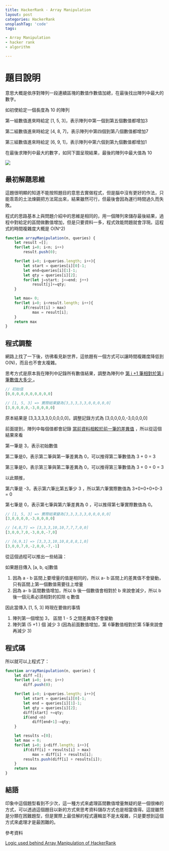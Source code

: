```yaml
---
title: HackerRank - Array Manipulation
layout: post
categories: HackerRank
unsplashTag: 'code'
tags:

- Array Manipulation
- hacker rank
- algorithm

---
```




<!--more-->

# 題目說明

意思大概是依序對陣列一段連續區塊的數值作數值加總，在最後找出陣列中最大的數字。

如初使給定一個長度為  10 的陣列

第一組數值進來時給定 [1, 5, 3]，表示陣列中第一個到第五個數值都增加3

第二組數值進來時給定 [4, 8, 7]，表示陣列中第四個到第八個數值都增加7

第三組數值進來時給定 [6, 9, 1]，表示陣列中第六個到第九個數值都增加1

在最後求陣列中最大的數字，如同下圖呈現結果，最後的陣列中最大值為 10

<img class="img-fluid" src="https://imgur.com/g1yBXgS.png"/>

## 最初解題思維

這題很明顯的知道不能按照題目的意思去實做程式，但是腦中沒有更好的作法，只能乖乖的土法煉鋼把方法寫出來，結果雖然可行，但最後會因為運行時間過久而失敗。

程式的思路基本上與問題介紹中的思維是相同的，用一個陣列來儲存最後結果，過程中對給定的區間做數值增加，但是只要資料一多，程式效能問題就會浮現。這程式的時間複雜度大概是 O(N^2)

```javascript
function arrayManipulation(n, queries) {
    let result =[];
    for(let i=0; i<n; i++)
        result.push(0);

    for(let i=0; i<queries.length; i++){
        let start = queries[i][0]-1;
        let end=queries[i][1]-1;
        let qty = queries[i][2];
        for(let j=start; j<=end; j++)
            result[j]+=qty;
    }

    let max= 0;
    for(let i=0; i<result.length; i++){
        if(result[i] > max)
            max = result[i];
    }
    return max
}
```



## 程式調整

網路上找了一下後，彷彿看見新世界，這依題有一個方式可以讓時間複雜度降低到 O(N)，而且也不會太複雜。

思考方式是原本我在陣列中記錄所有數值結果，調整為陣列中 <u>第 i +1 筆相對於第 i 筆數值大多少 </u> 。

```javascript
// 初始值
[0,0,0,0,0,0,0,0,0,0]

// [1, 5, 3] => 實際結果變為[3,3,3,3,3,0,0,0,0,0]
[3,0,0,0,0,-3,0,0,0,0]
```

原本結果是 [3,3,3,3,3,0,0,0,0,0]，調整記錄方式為 [3,0,0,0,0,-3,0,0,0,0]

前面提到，陣列中每個值都會記錄 <u>當前資料相較於前一筆的差異值</u> ，所以從這個結果來看

第一筆是 3，表示初始數值

第二筆是0，表示第二筆與第一筆差異為 0，可以推得第二筆數值為 3 + 0 = 3

第三筆是0，表示第三筆與第二筆差異為 0，可以推得第三筆數值為 3 + 0 + 0 = 3

以此類推，

第六筆是 -3，表示第六筆比第五筆少 3 ，所以第六筆實際數值為 3+0+0+0+0-3 = 0

第七筆是 0，表示第七筆與第六筆差異為 0 ，可以推得第七筆實際數值為 0。

```javascript
// [1, 5, 3] => 實際結果變為[3,3,3,3,3,0,0,0,0,0]
[3,0,0,0,0,-3,0,0,0,0]

// [4,8,7] => [3,3,3,10,10,7,7,7,0,0]
[3,0,0,7,0,-3,0,0,-7,0]

// [6,9,1] => [3,3,3,10,10,8,8,8,1,0]
[3,0,0,7,0,-2,0,0,-7,-1]
```

從這個過程可以推出一些結論：

如果題目傳入 [a, b, q]數值

1. 因為 a - b 區間上要增量的值是相同的，所以 a- b 區間上的差異值不會變動，只有區間上第一個數值需要往上增量
2. 因為 a- b 區間數值增加，所以 b 後一個數值會相對於 b 來說會減少，所以 b 後一個元素必須相對的扣除 q 數值

因此當傳入  [1, 5, 3] 時現在要做的事情

1. 陣列第一個增加 3， 區間 1 - 5 之間差異值不會變動
2. 陣列第 (5 +1 ) 個 減少 3 (因為前面數值增加，第 6筆數值相對於第 5筆來說會再減少 3)

## 程式碼 

所以就可以上程式了：

```javascript
function arrayManipulation(n, queries) {
    let diff =[];
    for(let i=0; i<n; i++)
        diff.push(0);

    for(let i=0; i<queries.length; i++){
        let start = queries[i][0]-1;
        let end = queries[i][1]-1;
        let qty = queries[i][2];
        diff[start] +=qty;
        if(end <n)
            diff[end+1]-=qty;
    }

    let results =[0];
    let max = 0;
    for(let i=0; i<diff.length; i++){
        if(diff[i] + results[i] > max)
            max = diff[i] + results[i];
        results.push(diff[i] + results[i]);
    }
    return max
}
```

## 結語

印象中這個題型看到不少次，這一種方式來處理區間數值增量無疑的是一個很棒的方式，可以透過這個題目以新的方式來思考資料儲存方式也是相當值得。這提雖然是分類在困難題型，但是實際上最佳解的程式邏輯並不是太複雜，只是要想到這個方式來處理才是最困難的。

參考資料

[Logic used behind Array Manipulation of HackerRank](https://stackoverflow.com/questions/48162233/logic-used-behind-array-manipulation-of-hackerrank)

